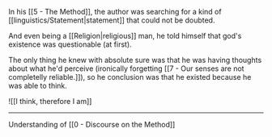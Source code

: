 In his [[5 - The Method]], the author was searching for a kind of [[linguistics/Statement|statement]] that could not be doubted.

And even being a [[Religion|religious]] man, he told himself that god's existence was questionable (at first).

The only thing he knew with absolute sure was that he was having thoughts about what he'd perceive (ironically forgetting [[7 - Our senses are not completelly reliable.]]), so he conclusion was that he existed because he was able to think.

![[I think, therefore I am]]

---

Understanding of [[0 - Discourse on the Method]]